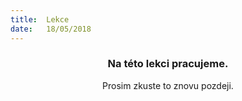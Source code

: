 ```yaml
---
title:  Lekce
date:   18/05/2018
---
```


### <center>Na této lekci pracujeme.</center>
<center>Prosim zkuste to znovu pozdeji.</center>